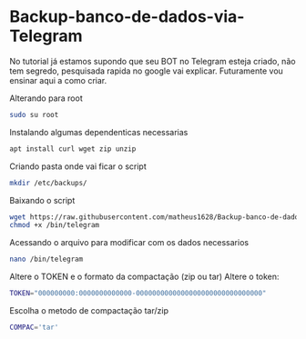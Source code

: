 # Backup-banco-de-dados-via-Telegram





No tutorial já estamos supondo que seu BOT no Telegram esteja criado, não tem segredo, pesquisada rapida no google vai explicar.
Futuramente vou ensinar aqui a como criar.






Alterando para root

```bash
sudo su root
```

Instalando algumas dependenticas necessarias


```bash
apt install curl wget zip unzip
```

Criando pasta onde vai ficar o script

```bash
mkdir /etc/backups/
```

Baixando o script

```bash
wget https://raw.githubusercontent.com/matheus1628/Backup-banco-de-dados-via-Telegram/main/telegram -O /bin/telegram
chmod +x /bin/telegram
```
Acessando o arquivo para modificar com os dados necessarios

```bash
nano /bin/telegram
```

Altere o TOKEN e o formato da compactação (zip ou tar)
Altere o token:

```bash
TOKEN="000000000:0000000000000-0000000000000000000000000000000"
```
Escolha o metodo de compactação tar/zip

```bash
COMPAC='tar'
```

